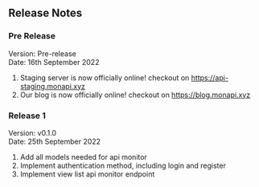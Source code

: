 ## Release Notes

### Pre Release
Version: Pre-release<br>
Date: 16th September 2022
1. Staging server is now officially online! checkout on https://api-staging.monapi.xyz
2. Our blog is now officially online! checkout on https://blog.monapi.xyz

### Release 1
Version: v0.1.0<br>
Date: 25th September 2022
1. Add all models needed for api monitor
2. Implement authentication method, including login and register
3. Implement view list api monitor endpoint